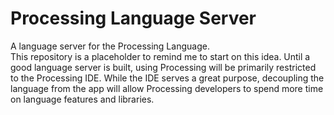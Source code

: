 # Processing Language Server
A language server for the Processing Language.  
This repository is a placeholder to remind me to start on this idea. Until a good language server is built, using Processing will be primarily restricted to the Processing IDE. While the IDE serves a great purpose, decoupling the language from the app will allow Processing developers to spend more time on language features and libraries.  
